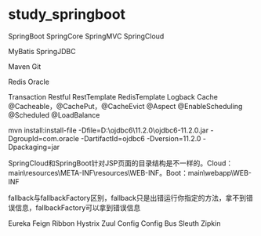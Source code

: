 # study_springboot

SpringBoot
SpringCore
SpringMVC
SpringCloud

MyBatis
SpringJDBC

Maven
Git

Redis
Oracle

Transaction
Restful
RestTemplate
RedisTemplate
Logback
Cache
    @Cacheable，@CachePut，@CacheEvict
@Aspect
@EnableScheduling @Scheduled
@LoadBalance

mvn install:install-file -Dfile=D:\ojdbc6\11.2.0\ojdbc6-11.2.0.jar -DgroupId=com.oracle -DartifactId=ojdbc6 -Dversion=11.2.0 -Dpackaging=jar

SpringCloud和SpringBoot针对JSP页面的目录结构是不一样的。Cloud：main\resources\META-INF\resources\WEB-INF。Boot：main\webapp\WEB-INF

fallback与fallbackFactory区别，fallback只是出错运行你指定的方法，拿不到错误信息，fallbackFactory可以拿到错误信息

Eureka
Feign
Ribbon
Hystrix
Zuul
Config
Config Bus
Sleuth
Zipkin